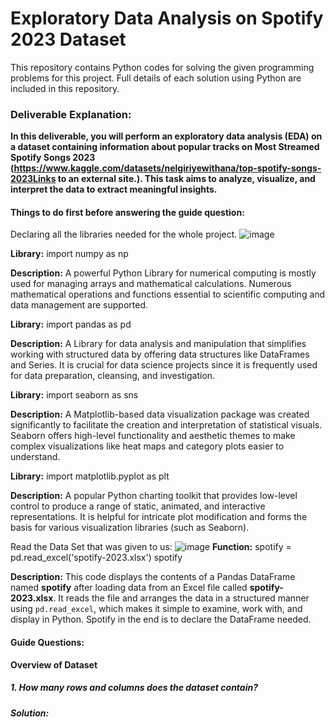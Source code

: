 # Exploratory Data Analysis on Spotify 2023 Dataset

This repository contains Python codes for solving the given programming problems for this project. Full details of each solution using Python are included in this repository.

### Deliverable Explanation: 
**In this deliverable, you will perform an exploratory data analysis (EDA) on a dataset containing information about popular tracks on Most Streamed Spotify Songs 2023 (https://www.kaggle.com/datasets/nelgiriyewithana/top-spotify-songs-2023Links to an external site.). This task aims to analyze, visualize, and interpret the data to extract meaningful insights.**

#### Things to do first before answering the guide question:
 
Declaring all the libraries needed for the whole project. 
![image](https://github.com/user-attachments/assets/4ccee2d6-048b-4dd7-bce7-21adcb1c5be9)


**Library:** import numpy as np

**Description:** A powerful Python Library for numerical computing is mostly used for managing arrays and mathematical calculations. Numerous mathematical operations and functions essential to scientific computing and data management are supported.


**Library:** import pandas as pd 

**Description:** A Library for data analysis and manipulation that simplifies working with structured data by offering data structures like DataFrames and Series. It is crucial for data science projects since it is frequently used for data preparation, cleansing, and investigation.


**Library:** import seaborn as sns 

**Description:** A Matplotlib-based data visualization package was created significantly to facilitate the creation and interpretation of statistical visuals. Seaborn offers high-level functionality and aesthetic themes to make complex visualizations like heat maps and category plots easier to understand.


**Library:** import matplotlib.pyplot as plt

**Description:** A popular Python charting toolkit that provides low-level control to produce a range of static, animated, and interactive representations. It is helpful for intricate plot modification and forms the basis for various visualization libraries (such as Seaborn).

Read the Data Set that was given to us: 
![image](https://github.com/user-attachments/assets/dd02589a-0fd7-4310-a82b-cc58e43a69b3)
**Function:** spotify = pd.read_excel('spotify-2023.xlsx') spotify                    

**Description:** This code displays the contents of a Pandas DataFrame named **spotify** after loading data from an Excel file called **spotify-2023.xlsx**. It reads the file and arranges the data in a structured manner using `pd.read_excel`, which makes it simple to examine, work with, and display in Python. Spotify in the end is to declare the DataFrame needed. 











#### Guide Questions: 
**Overview of Dataset** 
##### 1. How many rows and columns does the dataset contain?
##### Solution:





